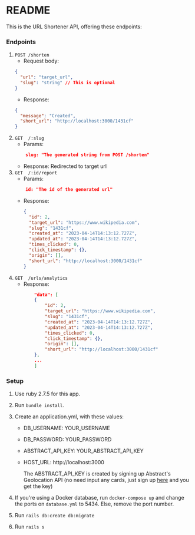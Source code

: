 # README

This is the URL Shortener API, offering these endpoints:

### Endpoints

1. `POST /shorten`
   - Request body:
   ```json
   {
     "url": "target_url",
     "slug": "string" // This is optional
   }
   ```
   - Response:
   ```json
   {
     "message": "Created",
     "short_url": "http://localhost:3000/1431cf"
   }
   ```
2. `GET  /:slug`
   - Params:
   ```json
       slug: "The generated string from POST /shorten"
   ```
   - Response: Redirected to target url
3. `GET  /:id/report`
   - Params:
   ```json
       id: "The id of the generated url"
   ```
   - Response:
     ```json
     {
       "id": 2,
       "target_url": "https://www.wikipedia.com",
       "slug": "1431cf",
       "created_at": "2023-04-14T14:13:12.727Z",
       "updated_at": "2023-04-14T14:13:12.727Z",
       "times_clicked": 0,
       "click_timestamp": {},
       "origin": [],
       "short_url": "http://localhost:3000/1431cf"
     }
     ```
4. `GET  /urls/analytics`
   - Response:
     ```json
         "data": [
         {
             "id": 2,
             "target_url": "https://www.wikipedia.com",
             "slug": "1431cf",
             "created_at": "2023-04-14T14:13:12.727Z",
             "updated_at": "2023-04-14T14:13:12.727Z",
             "times_clicked": 0,
             "click_timestamp": {},
             "origin": [],
             "short_url": "http://localhost:3000/1431cf"
         },
         ...
         ]
     ```

### Setup

1. Use ruby 2.7.5 for this app.
2. Run `bundle install`.
3. Create an application.yml, with these values:

   - DB_USERNAME: YOUR_USERNAME
   - DB_PASSWORD: YOUR_PASSWORD
   - ABSTRACT_API_KEY: YOUR_ABSTRACT_API_KEY
   - HOST_URL: http://localhost:3000

     The ABSTRACT_API_KEY is created by signing up Abstract's Geolocation API (no need input any cards, just sign up [here](https://www.abstractapi.com/api/ip-geolocation-api) and you get the key)

4. If you're using a Docker database, run `docker-compose up` and change the ports on `database.yml` to 5434. Else, remove the port number.

5. Run `rails db:create db:migrate`

6. Run `rails s`
